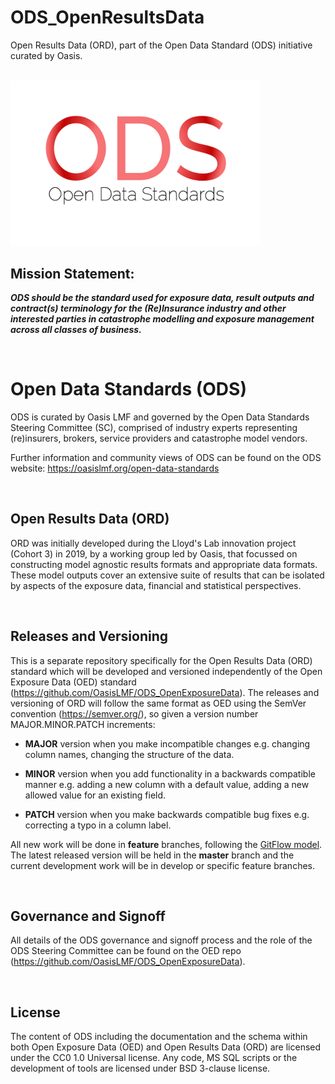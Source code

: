 # ODS_OpenResultsData
Open Results Data (ORD), part of the Open Data Standard (ODS) initiative curated by Oasis. 


&nbsp; &nbsp; &nbsp; &nbsp; &nbsp; &nbsp; &nbsp; &nbsp; &nbsp; &nbsp; &nbsp; &nbsp; &nbsp; &nbsp; &nbsp; &nbsp; &nbsp; &nbsp; &nbsp; &nbsp; &nbsp; &nbsp; &nbsp; 
&nbsp; &nbsp; &nbsp; &nbsp; &nbsp; 
 <img src="images/ODS_LOGO.png" width = "400" /> 


## Mission Statement: 
***ODS should be the standard used for exposure data, result outputs and contract(s) terminology for the (Re)Insurance industry and other interested parties in catastrophe modelling and exposure management across all classes of business.***

&nbsp; 

# Open Data Standards (ODS)

ODS is curated by Oasis LMF and governed by the Open Data Standards Steering Committee (SC), comprised of industry experts representing (re)insurers, brokers, service providers and catastrophe model vendors. 

Further information and community views of ODS can be found on the ODS website:
https://oasislmf.org/open-data-standards

&nbsp; 

## Open Results Data (ORD)

ORD was initially developed during the Lloyd's Lab innovation project (Cohort 3) in 2019, by a working group led by Oasis, that focussed on constructing model agnostic results formats and appropriate data formats. These model outputs cover an extensive suite of results that can be isolated by aspects of the exposure data, financial and statistical perspectives. 


&nbsp; 

## Releases and Versioning 

This is a separate repository specifically for the Open Results Data (ORD) standard which will be developed and versioned independently of the Open Exposure Data (OED) standard (https://github.com/OasisLMF/ODS_OpenExposureData). The releases and versioning of ORD will follow the same format as OED using the SemVer convention (https://semver.org/), so given a version number MAJOR.MINOR.PATCH increments:

   * **MAJOR** version when you make incompatible changes e.g. changing column names, changing the structure of the data.
    
   * **MINOR** version when you add functionality in a backwards compatible manner e.g. adding a new column with a default value, adding a new allowed value for an existing field.
    
   * **PATCH** version when you make backwards compatible bug fixes e.g. correcting a typo in a column label.
   
All new work will be done in **feature** branches, following the [GitFlow model](https://nvie.com/posts/a-successful-git-branching-model/). The latest released version will be held in the **master** branch and the current development work will be in develop or specific feature branches.

&nbsp; 

## Governance and Signoff

All details of the ODS governance and signoff process and the role of the ODS Steering Committee can be found on the OED repo (https://github.com/OasisLMF/ODS_OpenExposureData).


&nbsp; 

## License
The content of ODS including the documentation and the schema within both Open Exposure Data (OED) and Open Results Data (ORD) are licensed under the CC0 1.0 Universal license.
Any code, MS SQL scripts or the development of tools are licensed under BSD 3-clause license.
